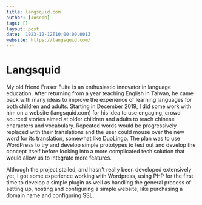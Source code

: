 ```yaml
---
title: langsquid.com
author: [Joseph]
tags: []
layout: post
date: '1923-12-12T10:00:00.001Z'
website: https://langsquid.com/
---
```

Langsquid
===

My old friend Fraser Fuite is an enthusiastic innovator in language education. After returning from a year teaching English in Taiwan, he came back with many ideas to improve the experience of learning languages for both children and adults. Starting in December 2019, I did some work with him on a website (langsquid.com) for his idea to use engaging, crowd sourced stories aimed at older children and adults to teach chinese characters and vocabulary. Repeated words would be progressively replaced with their translations and the user could mouse over the new word for its translation, somewhat like DuoLingo. The plan was to use WordPress to try and develop simple prototypes to test out and develop the concept itself before looking into a more complicated tech solution that would allow us to integrate more features. 

Although the project stalled, and hasn't really been developed extensively yet, I got some experience working with Wordpress, using PHP for the first time to develop a simple plugin as well as handling the general process of setting up, hosting and configuring a simple website, like purchasing a domain name and configuring SSL.